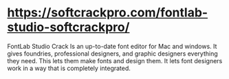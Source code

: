 # https://softcrackpro.com/fontlab-studio-softcrackpro/
FontLab Studio Crack  Is an up-to-date font editor for Mac and windows. It gives foundries, professional designers, and graphic designers everything they need. This lets them make fonts and design them. It lets font designers work in a way that is completely integrated.
